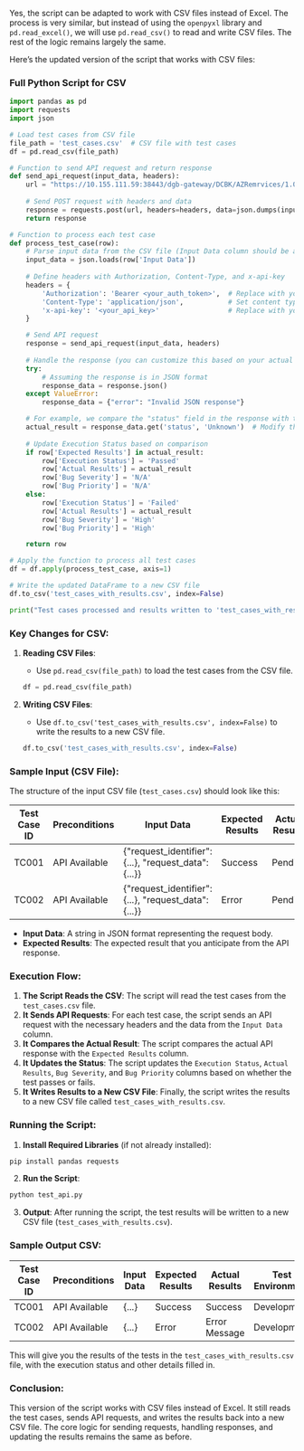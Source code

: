 Yes, the script can be adapted to work with CSV files instead of Excel. The process is very similar, but instead of using the `openpyxl` library and `pd.read_excel()`, we will use `pd.read_csv()` to read and write CSV files. The rest of the logic remains largely the same.

Here’s the updated version of the script that works with CSV files:

### Full Python Script for CSV

```python
import pandas as pd
import requests
import json

# Load test cases from CSV file
file_path = 'test_cases.csv'  # CSV file with test cases
df = pd.read_csv(file_path)

# Function to send API request and return response
def send_api_request(input_data, headers):
    url = "https://10.155.111.59:38443/dgb-gateway/DCBK/AZRemrvices/1.0/remittance/TTRPY/bank-to-bank"
    
    # Send POST request with headers and data
    response = requests.post(url, headers=headers, data=json.dumps(input_data), verify=False)  # verify=False to ignore SSL verification
    return response

# Function to process each test case
def process_test_case(row):
    # Parse input data from the CSV file (Input Data column should be a JSON string)
    input_data = json.loads(row['Input Data'])
    
    # Define headers with Authorization, Content-Type, and x-api-key
    headers = {
        'Authorization': 'Bearer <your_auth_token>',  # Replace with your actual auth token
        'Content-Type': 'application/json',           # Set content type to JSON
        'x-api-key': '<your_api_key>'                 # Replace with your actual API key
    }

    # Send API request
    response = send_api_request(input_data, headers)
    
    # Handle the response (you can customize this based on your actual API response)
    try:
        # Assuming the response is in JSON format
        response_data = response.json()  
    except ValueError:
        response_data = {"error": "Invalid JSON response"}

    # For example, we compare the "status" field in the response with the expected result
    actual_result = response_data.get('status', 'Unknown')  # Modify this depending on your actual response structure
    
    # Update Execution Status based on comparison
    if row['Expected Results'] in actual_result:
        row['Execution Status'] = 'Passed'
        row['Actual Results'] = actual_result
        row['Bug Severity'] = 'N/A'
        row['Bug Priority'] = 'N/A'
    else:
        row['Execution Status'] = 'Failed'
        row['Actual Results'] = actual_result
        row['Bug Severity'] = 'High'
        row['Bug Priority'] = 'High'

    return row

# Apply the function to process all test cases
df = df.apply(process_test_case, axis=1)

# Write the updated DataFrame to a new CSV file
df.to_csv('test_cases_with_results.csv', index=False)

print("Test cases processed and results written to 'test_cases_with_results.csv'.")
```

### Key Changes for CSV:

1. **Reading CSV Files**:
   - Use `pd.read_csv(file_path)` to load the test cases from the CSV file.

   ```python
   df = pd.read_csv(file_path)
   ```

2. **Writing CSV Files**:
   - Use `df.to_csv('test_cases_with_results.csv', index=False)` to write the results to a new CSV file.

   ```python
   df.to_csv('test_cases_with_results.csv', index=False)
   ```

### Sample Input (CSV File):

The structure of the input CSV file (`test_cases.csv`) should look like this:

| Test Case ID | Preconditions | Input Data | Expected Results | Actual Results | Test Environment | Execution Status | Bug Severity | Bug Priority | Attachments | Notes |
|--------------|---------------|------------|------------------|-----------------|------------------|------------------|--------------|--------------|-------------|-------|
| TC001        | API Available | {"request_identifier": {...}, "request_data": {...}} | Success | Pending | Development | Pending | N/A | N/A | N/A | N/A |
| TC002        | API Available | {"request_identifier": {...}, "request_data": {...}} | Error | Pending | Development | Pending | High | High | N/A | N/A |

- **Input Data**: A string in JSON format representing the request body.
- **Expected Results**: The expected result that you anticipate from the API response.

### Execution Flow:

1. **The Script Reads the CSV**: The script will read the test cases from the `test_cases.csv` file.
2. **It Sends API Requests**: For each test case, the script sends an API request with the necessary headers and the data from the `Input Data` column.
3. **It Compares the Actual Result**: The script compares the actual API response with the `Expected Results` column.
4. **It Updates the Status**: The script updates the `Execution Status`, `Actual Results`, `Bug Severity`, and `Bug Priority` columns based on whether the test passes or fails.
5. **It Writes Results to a New CSV File**: Finally, the script writes the results to a new CSV file called `test_cases_with_results.csv`.

### Running the Script:

1. **Install Required Libraries** (if not already installed):

```bash
pip install pandas requests
```

2. **Run the Script**:

```bash
python test_api.py
```

3. **Output**: After running the script, the test results will be written to a new CSV file (`test_cases_with_results.csv`).

### Sample Output CSV:

| Test Case ID | Preconditions | Input Data | Expected Results | Actual Results | Test Environment | Execution Status | Bug Severity | Bug Priority | Attachments | Notes |
|--------------|---------------|------------|------------------|-----------------|------------------|------------------|--------------|--------------|-------------|-------|
| TC001        | API Available | {...}      | Success          | Success         | Development      | Passed           | N/A          | N/A          | N/A         | N/A   |
| TC002        | API Available | {...}      | Error            | Error Message   | Development      | Failed           | High         | High         | N/A         | N/A   |

This will give you the results of the tests in the `test_cases_with_results.csv` file, with the execution status and other details filled in.

### Conclusion:
This version of the script works with CSV files instead of Excel. It still reads the test cases, sends API requests, and writes the results back into a new CSV file. The core logic for sending requests, handling responses, and updating the results remains the same as before.
